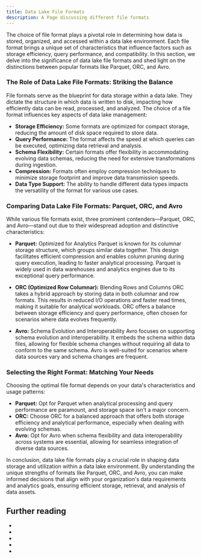 ```yaml
---
title: Data Lake File Formats
description: A Page discussing different file formats
---
```


The choice of file format plays a pivotal role in determining how data is stored, organized, and accessed within a data lake environment. Each file format brings a unique set of characteristics that influence factors such as storage efficiency, query performance, and compatibility. In this section, we delve into the significance of data lake file formats and shed light on the distinctions between popular formats like Parquet, ORC, and Avro.

### The Role of Data Lake File Formats: Striking the Balance

File formats serve as the blueprint for data storage within a data lake. They dictate the structure in which data is written to disk, impacting how efficiently data can be read, processed, and analyzed. The choice of a file format influences key aspects of data lake management:

- **Storage Efficiency:** Some formats are optimized for compact storage, reducing the amount of disk space required to store data.
- **Query Performance:** The format affects the speed at which queries can be executed, optimizing data retrieval and analysis.
- **Schema Flexibility:** Certain formats offer flexibility in accommodating evolving data schemas, reducing the need for extensive transformations during ingestion.
- **Compression:** Formats often employ compression techniques to minimize storage footprint and improve data transmission speeds.
- **Data Type Support:** The ability to handle different data types impacts the versatility of the format for various use cases.

### Comparing Data Lake File Formats: Parquet, ORC, and Avro

While various file formats exist, three prominent contenders—Parquet, ORC, and Avro—stand out due to their widespread adoption and distinctive characteristics:

- **Parquet:** Optimized for Analytics
Parquet is known for its columnar storage structure, which groups similar data together. This design facilitates efficient compression and enables column pruning during query execution, leading to faster analytical processing. Parquet is widely used in data warehouses and analytics engines due to its exceptional query performance.

- **ORC (Optimized Row Columnar):** Blending Rows and Columns
ORC takes a hybrid approach by storing data in both columnar and row formats. This results in reduced I/O operations and faster read times, making it suitable for analytical workloads. ORC offers a balance between storage efficiency and query performance, often chosen for scenarios where data evolves frequently.

- **Avro:** Schema Evolution and Interoperability
Avro focuses on supporting schema evolution and interoperability. It embeds the schema within data files, allowing for flexible schema changes without requiring all data to conform to the same schema. Avro is well-suited for scenarios where data sources vary and schema changes are frequent.

### Selecting the Right Format: Matching Your Needs

Choosing the optimal file format depends on your data's characteristics and usage patterns:

- **Parquet:** Opt for Parquet when analytical processing and query performance are paramount, and storage space isn't a major concern.
- **ORC:** Choose ORC for a balanced approach that offers both storage efficiency and analytical performance, especially when dealing with evolving schemas.
- **Avro:** Opt for Avro when schema flexibility and data interoperability across systems are essential, allowing for seamless integration of diverse data sources.

In conclusion, data lake file formats play a crucial role in shaping data storage and utilization within a data lake environment. By understanding the unique strengths of formats like Parquet, ORC, and Avro, you can make informed decisions that align with your organization's data requirements and analytics goals, ensuring efficient storage, retrieval, and analysis of data assets.

## Further reading

- []()
- []()
- []()
- []()
- []()